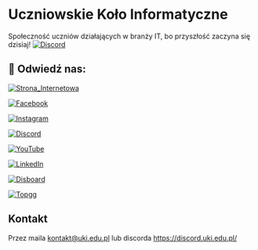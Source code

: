 
# Uczniowskie Koło Informatyczne
Społeczność uczniów działających w branży IT, bo przyszłość zaczyna się dzisiaj!
[![Discord](https://canary.discord.com/api/guilds/985506805897629706/widget.png?style=banner2)](https://discord.uki.edu.pl)

## 🔎 Odwiedź nas:
[![Strona_Internetowa](https://img.shields.io/badge/strona_internetowa-0A0A0A?style=for-the-badge&logo=internetexplorer&logoColor=white)](https://uki.edu.pl/)

[![Facebook](https://img.shields.io/badge/facebook-1877F2?style=for-the-badge&logo=facebook&logoColor=white)](https://facebook.uki.edu.pl/)

[![Instagram](https://img.shields.io/badge/instagram-E4405F?style=for-the-badge&logo=instagram&logoColor=white)](https://instagram.uki.edu.pl/)

[![Discord](https://img.shields.io/badge/discord-5865F2?style=for-the-badge&logo=discord&logoColor=white)](https://discord.uki.edu.pl/)

[![YouTube](https://img.shields.io/badge/youtube-FF0000?style=for-the-badge&logo=youtube&logoColor=white)](https://youtube.uki.edu.pl/)

[![LinkedIn](https://img.shields.io/badge/linkedin-0A66C2?style=for-the-badge&logo=linkedin&logoColor=white)](https://linkedin.uki.edu.pl/)

[![Disboard](https://img.shields.io/badge/disboard-5865F2?style=for-the-badge&logo=disboard&logoColor=white)](https://disboard.uki.edu.pl/)

[![Topgg](https://img.shields.io/badge/topgg-E4405F?style=for-the-badge&logo=topgg&logoColor=white)](https://topgg.uki.edu.pl/)

## Kontakt

Przez maila kontakt@uki.edu.pl lub discorda https://discord.uki.edu.pl/

